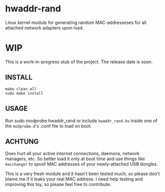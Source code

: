 hwaddr-rand
===========

Linux kernel module for generating random MAC-addresseses for all attached network adapters upon load.

WIP
===
This is a work-in-progress stub of the project. The release date is *soon*.

INSTALL
---
    make clean all
    sudo make install

USAGE
---
Run
    sudo modprobe hwaddr_rand
or include `hwaddr_rand.ko` inside one of the `modprobe.d`'s .conf file to load on boot.

ACHTUNG
---
Does hurt all your active internet connections, daemons, network managers, etc. So better load it only at boot time and use things like `macchanger` to spoof MAC addresses of your newly-attached USB dongles.

This is a very fresh module and it hasn't been tested much, so please don't blame me if it leaks your real MAC address.
I need help testing and improving this toy, so please feel free to contribute.

